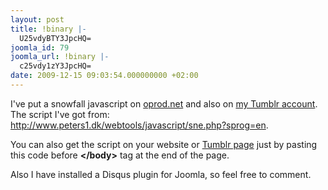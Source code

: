```yaml
---
layout: post
title: !binary |-
  U25vdyBTY3JpcHQ=
joomla_id: 79
joomla_url: !binary |-
  c25vdy1zY3JpcHQ=
date: 2009-12-15 09:03:54.000000000 +02:00
---
```

<p>I've put a snowfall javascript on <a href="http://oprod.net">oprod.net</a> and also on <a href="http://otzy.tumblr.com/">my Tumblr account</a>. The script I've got from: <a href="http://www.peters1.dk/webtools/javascript/sne.php?sprog=en" target="_blank">http://www.peters1.dk/webtools/javascript/sne.php?sprog=en</a>.</p>
<p>You can also get the script on your website or <a href="http://oprod.net/index.php/news/4-blog/95-falling-snow-flakes-on-tumblr-page" title="tumblr snow script">Tumblr page</a> just by pasting this code before <strong>&lt;/body&gt;</strong> tag at the end of the page.</p>
<p>
<script src="http://snipt.net/embed/bd0606b760202c78fdd258524c444b1f" type="text/javascript"></script>
</p>
<p>Also I have installed a Disqus plugin for Joomla, so feel free to comment.</p>
